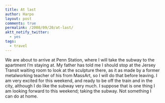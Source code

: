 ```yaml
---
title: At last
author: Harpo
layout: post
comments: true
permalink: /2008/09/20/at-last/
aktt_notify_twitter:
  - yes
tags:
  - travel
---
```

We are about to arrive at Penn Station, where I will take the subway to the apartment I&#8217;m staying at. My father has told me I should stop at the Jersey Transit waiting room to look at the sculpture there, as it as made by a former metalworking teacher of his from MassArt, so I will do that before leaving. I am very excited for this weekend, and ready to be off the train and in the city, although I do like the subway very much. I suppose that is one thing I am looking forward to this weekend; taking the subway. Not something I can do at home.
